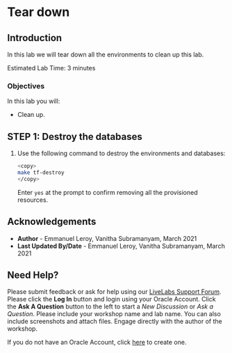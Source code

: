 # Tear down

## Introduction

In this lab we will tear down all the environments to clean up this lab.

Estimated Lab Time: 3 minutes

### Objectives

In this lab you will:

- Clean up.

## **STEP 1:** Destroy the databases

1. Use the following command to destroy the environments and databases:

    ```bash
    <copy>
    make tf-destroy
    </copy>
    ```

    Enter `yes` at the prompt to confirm removing all the provisioned resources.


## Acknowledgements

 - **Author** - Emmanuel Leroy, Vanitha Subramanyam, March 2021
 - **Last Updated By/Date** - Emmanuel Leroy, Vanitha Subramanyam, March 2021

## Need Help?
Please submit feedback or ask for help using our [LiveLabs Support Forum](https://community.oracle.com/tech/developers/categories/livelabs). Please click the **Log In** button and login using your Oracle Account. Click the **Ask A Question** button to the left to start a *New Discussion* or *Ask a Question*.  Please include your workshop name and lab name.  You can also include screenshots and attach files.  Engage directly with the author of the workshop.

If you do not have an Oracle Account, click [here](https://profile.oracle.com/myprofile/account/create-account.jspx) to create one.
